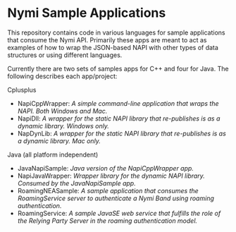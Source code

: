 # Nymi Sample Applications

This repository contains code in various languages for sample applications that consume the Nymi API.  Primarily these apps are meant to act as examples of how to wrap the JSON-based NAPI with other types of data structures or using different languages.

Currently there are two sets of samples apps for C++ and four for Java. The following describes each app/project:


Cplusplus  
-	NapiCppWrapper: *A simple command-line application that wraps the NAPI. Both Windows and Mac.*
-	NapiDll: *A wrapper for the static NAPI library that re-publishes is as a dynamic library. Windows only.*
-	NapDynLib: *A wrapper for the static NAPI library that re-publishes is as a dynamic library. Mac only.*

Java (all platform independent)
-	JavaNapiSample: *Java version of the NapiCppWrapper app.*
-	NapiJavaWrapper: *Wrapper library for the dynamic NAPI library. Consumed by the JavaNapiSample app.*
-	RoamingNEASample: *A sample application that consumes the RoamingService server to authenticate a Nymi Band using roaming authentication.*
-	RoamingService: *A sample JavaSE web service that fulfills the role of the Relying Party Server in the roaming authentication model.*
